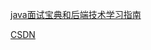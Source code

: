 [java面试宝典和后端技术学习指南](<https://github.com/OUYANGSIHAI/JavaInterview>)

[CSDN](<https://blog.csdn.net/baidu_33094261>)

